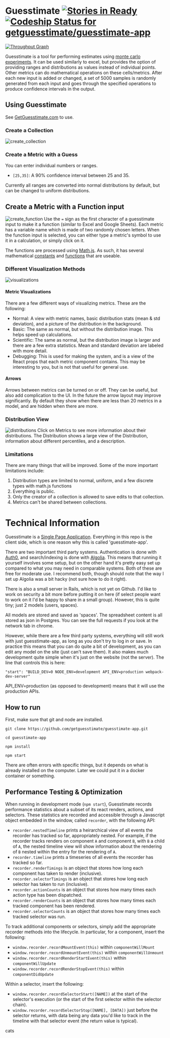 # Guesstimate [![Stories in Ready](https://badge.waffle.io/getguesstimate/guesstimate-app.png?label=ready&title=Ready)](https://waffle.io/getguesstimate/guesstimate-app)[ ![Codeship Status for getguesstimate/guesstimate-app](https://codeship.com/projects/2de3b390-c8ba-0133-d138-32ec81c9754f/status?branch=master)](https://codeship.com/projects/139423)

[![Throughput Graph](https://graphs.waffle.io/getguesstimate/guesstimate-app/throughput.svg)](https://waffle.io/getguesstimate/guesstimate-app/metrics)


Guesstimate is a tool for performing estimates using [monte carlo experiments](https://en.wikipedia.org/wiki/Monte_Carlo_method).  It can be used similarly to excel, but provides the option of providing ranges and distributions as values instead of individual points.  Other metrics can do mathematical operations on these cells/metrics.  After each new input is added or changed, a set of 5000 samples is randomly generated from each input and goes through the specified operations to produce confidence intervals in the output. 


## Using Guesstimate
See [GetGuesstimate.com](http://getguesstimate.com/) to use.

### Create a Collection
![create_collection](http://g.recordit.co/ixzpn44TRr.gif)

### Create a Metric with a Guess

You can enter individual numbers or ranges.  
- ```[25,35]```: A 90% confidence interval between 25 and 35.

Currently all ranges are converted into normal distributions by default, but can be changed to uniform distributions.  

## Create a Metric with a Function input

![create_function](http://g.recordit.co/jhz3aaqobk.gif)
Use the ```=``` sign as the first character of a guesstimate input to make it a function (similar to Excel and Google Sheets).  Each metric has a variable name which is made of two randomly chosen letters.  When the function input is selected, you can either type a metric's symbol to use it in a calculation, or simply click on it.  

The functions are processed using [Math.js](http://mathjs.org/).  As such, it has several mathematical [constants](http://mathjs.org/docs/reference/constants.html) and [functions](http://mathjs.org/docs/reference/functions/categorical.html) that are useable.  

### Different Visualization Methods
![visualizations](http://g.recordit.co/lckIfpAkiA.gif)

#### Metric Visualizations

There are a few different ways of visualizing metrics.  These are the following:  
- Normal: A view with metric names, basic distribution stats (mean & std deviation), and a picture of the distribution in the background.
- Basic:  The same as normal, but without the distribution image.  This helps speed up calculations.
- Scientific:  The same as normal, but the distribution image is larger and there are a few extra statistics.  Mean and standard deviation are labeled with more detail.
- Debugging: This is used for making the system, and is a view of the React props that each metric component contains.  This may be interesting to you, but is not that useful for general use.  

#### Arrows
Arrows between metrics can be turned on or off.  They can be useful, but also add complication to the UI.  In the future the arrow layout may improve significantly.  By default they show when there are less than 20 metrics in a model, and are hidden when there are more.

### Distribution View
![distributions](http://g.recordit.co/fkD7HJknPT.gif)
Click on Metrics to see more information about their distributions.  The Distribution shows a large view of the Distribution, information about different percentiles, and a description.

### Limitations

There are many things that will be improved.  Some of the more important limitations include:  
1. Distribution types are limited to normal, uniform, and a few discrete types with math.js functions  
2. Everything is public.    
3. Only the creator of a collection is allowed to save edits to that collection.  
4. Metrics can't be shared between collections.  

# Technical Information

Guesstimate is a [Single Page Application](https://en.wikipedia.org/wiki/Single-page_application).  Everything in this repo is the client side, which is one reason why this is called 'guesstimate-app'.

There are two important third party systems.  Authentication is done with [Auth0](https://auth0.com/), and search/indexing is done with [Algolia](https://www.algolia.com/).  This means that running it yourself involves some setup, but on the other hand it's pretty easy set up compared to what you may need in comparable systems.  Both of these are free for moderate use.  I recommend both, though should note that the way I set up Algolia was a bit hacky (not sure how to do it right).  

There is also a small server in Rails, which is not yet on Github.  I'd like to work on security a bit more before putting it on here (if select people want to work on it I'd be happy to share in a small group).  However, this is quite tiny;  just 2 models (users, spaces).  

All models are stored and saved as 'spaces'.  The spreadsheet content is all stored as json in Postgres.  You can see the full requests if you look at the network tab in chrome.

However, while there are a few third party systems, everything will still work with just guesstimate-app, as long as you don't try to log in or save.  In practice this means that you can do quite a bit of development, as you can edit any model on the site (just can't save them).  It also makes much development quite simple when it's just on the website (not the server).  The line that controls this is here: 

``"start": "BUILD_DEV=0 NODE_ENV=development API_ENV=production webpack-dev-server"``

API_ENV=production (as opposed to development) means that it will use the production APIs.

## How to run

First, make sure that git and node are installed.

``git clone https://github.com/getguesstimate/guesstimate-app.git``

``cd guesstimate-app``

``npm install``

``npm start``

There are often errors with specific things, but it depends on what is already installed on the computer.  Later we could put it in a docker container or something.

## Performance Testing \& Optimization
When running in development mode (`npm start`), Guesstimate records performance statistics about a subset of its react
renders, actions, and selectors. These statistics are recorded and accessible through a Javascript object embedded in
the window, called `recorder`, with the following API:

  * `recorder.nestedTimeline` prints a heirarchical view of all events the recorder has tracked so far, appropriately
    nested. For example, if the recorder tracks renders on component `A` and component `B`, with `B` a child of `A`, the
    nested timeline view will show information about the rendering of `B` nested within the entry for the rendering of
    `A`.
  * `recorder.timeline` prints a timeseries of all events the recorder has tracked so far.
  * `recorder.renderTimings` is an object that stores how long each component has taken to render (inclusive).
  * `recorder.selectorTimings` is an object that stores how long each selector has taken to run (inclusive).
  * `recorder.actionCounts` is an object that stores how many times each action type has been dispatched.
  * `recorder.renderCounts` is an object that stores how many times each tracked component has been rendered.
  * `recorder.selectorCounts` is an object that stores how many times each tracked selector was run.

To track additional components or selectors, simply add the appropriate recorder methods into the lifecycle. In
particular, for a component, insert the following:
  * `window.recorder.recordMountEvent(this)` within `componentWillMount`
  * `window.recorder.recordUnmountEvent(this)` within `componentWillUnmount`
  * `window.recorder.recordRenderStartEvent(this)` within `componentWillUpdate`
  * `window.recorder.recordRenderStopEvent(this)` within `componentDidUpdate`

Within a selector, insert the following:
  * `window.recorder.recordSelectorStart([NAME])` at the start of the selector's execution (or the start of the first
    selector within the selector chain).
  * `window.recorder.recordSelectorStop([NAME], [DATA])` just before the selector returns, with data being any data
    you'd like to track in the timeline with that selector event (the return value is typical).

cats